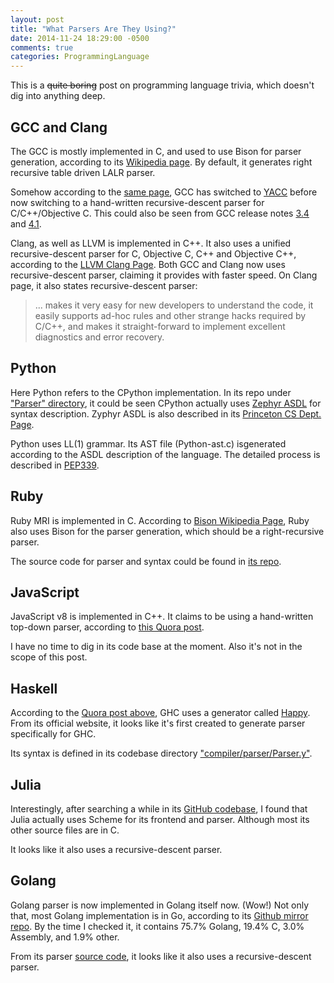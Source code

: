 ```yaml
---
layout: post
title: "What Parsers Are They Using?"
date: 2014-11-24 18:29:00 -0500
comments: true
categories: ProgrammingLanguage
---
```


This is a <del>quite boring</del> post on programming language trivia, which doesn't dig into anything deep.

## GCC and Clang

The GCC is mostly implemented in C, and used to use Bison for parser generation, according to its [Wikipedia page](http://en.wikipedia.org/wiki/GNU_bison).
By default, it generates right recursive table driven LALR parser.
<!--more-->

Somehow according to the [same page](http://en.wikipedia.org/wiki/GNU_bison#Where_is_it_used.3F), GCC has switched to [YACC](http://dinosaur.compilertools.net/yacc/) before now switching to a hand-written recursive-descent parser for C/C++/Objective C. This could also be seen from GCC release notes [3.4](https://gcc.gnu.org/gcc-3.4/changes.html#cplusplus) and [4.1](https://gcc.gnu.org/gcc-4.1/changes.html). 

Clang, as well as LLVM is implemented in C++. It also uses a unified recursive-descent parser for C, Objective C, C++ and Objective C++, according to the [LLVM Clang Page](http://clang.llvm.org/features.html). Both GCC and Clang now uses recursive-descent parser, claiming it provides with faster speed. On Clang page, it also states recursive-descent parser:

>  ... makes it very easy for new developers to understand the code, it easily supports ad-hoc rules and other strange hacks required by C/C++, and makes it straight-forward to implement excellent diagnostics and error recovery.

## Python

Here Python refers to the CPython implementation. In its repo under ["Parser" directory](https://github.com/python/cpython/tree/master/Parser), it could be seen CPython actually uses [Zephyr ASDL](http://asdl.sourceforge.net/) for syntax description. Zyphyr ASDL is also described in its [Princeton CS Dept. Page](https://www.cs.princeton.edu/research/techreps/TR-554-97).

Python uses LL(1) grammar. Its AST file (Python-ast.c) isgenerated according to the ASDL description of the language. The detailed process is described in [PEP339](http://legacy.python.org/dev/peps/pep-0339/).

## Ruby

Ruby MRI is implemented in C. According to [Bison Wikipedia Page](http://en.wikipedia.org/wiki/GNU_bison#Where_is_it_used.3F), Ruby also uses Bison for the parser generation, which should be a right-recursive parser. 

The source code for parser and syntax could be found in [its repo](https://github.com/ruby/ruby/blob/trunk/parse.y).

## JavaScript

JavaScript v8 is implemented in C++. It claims to be using a hand-written top-down parser, according to [this Quora post](http://www.quora.com/What-are-the-parsing-techniques-used-by-modern-compilers).

I have no time to dig in its code base at the moment. Also it's not in the scope of this post.


## Haskell

According to the [Quora post above](http://www.quora.com/What-are-the-parsing-techniques-used-by-modern-compilers), GHC uses a generator called [Happy](https://www.haskell.org/happy/). From its official website, it looks like it's first created to generate parser specifically for GHC.

Its syntax is defined in its codebase directory ["compiler/parser/Parser.y"](https://github.com/ghc/ghc/tree/master/compiler/parser).


## Julia

Interestingly, after searching a while in its [GitHub codebase](https://github.com/JuliaLang/julia/tree/master/src), I found that Julia actually uses Scheme for its
frontend and parser. Although most its other source files are in C.

It looks like it also uses a recursive-descent parser.

## Golang

Golang parser is now implemented in Golang itself now. (Wow!) Not only that, most Golang implementation is in Go, according to its [Github mirror repo](https://github.com/jnwhiteh/golang). By the time I checked it, it contains 75.7% Golang, 19.4% C, 3.0% Assembly, and 1.9% other.

From its parser [source code](https://github.com/jnwhiteh/golang/blob/master/src/go/parser/parser.go), it looks like it also uses a recursive-descent parser.
